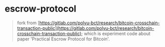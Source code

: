 # escrow-protocol

> fork from [https://gitlab.com/polyu-bct/research/bitcoin-crosschain-transaction-public](https://gitlab.com/polyu-bct/research/bitcoin-crosschain-transaction-public); which is experiment code about paper 'Practical Escrow Protocol for Bitcoin'.
